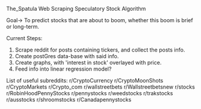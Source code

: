 The_Spatula
Web Scraping Speculatory Stock Algorithm

Goal-> To predict stocks that are about to boom, whether this boom is brief or long-term.

Current Steps:

1) Scrape reddit for posts containing tickers, and collect the posts info.
2) Create postGres data-base with said info.
3) Create graphs, with 'interest in stock' overlayed with price.
4) Feed info into linear regression model?

List of useful subreddits: 
r/CryptoCurrency 
r/CryptoMoonShots 
r/CryptoMarkets 
r/Crypto_com 
r/wallstreetbets 
r/Wallstreetbetsnew 
r/stocks 
r/RobinHoodPennyStocks 
r/pennystocks 
r/weedstocks 
r/trakstocks 
r/ausstocks 
r/shroomstocks 
r/Canadapennystocks
